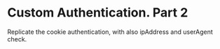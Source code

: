 # Custom Authentication. Part 2

Replicate the cookie authentication, with also ipAddress and userAgent check.
